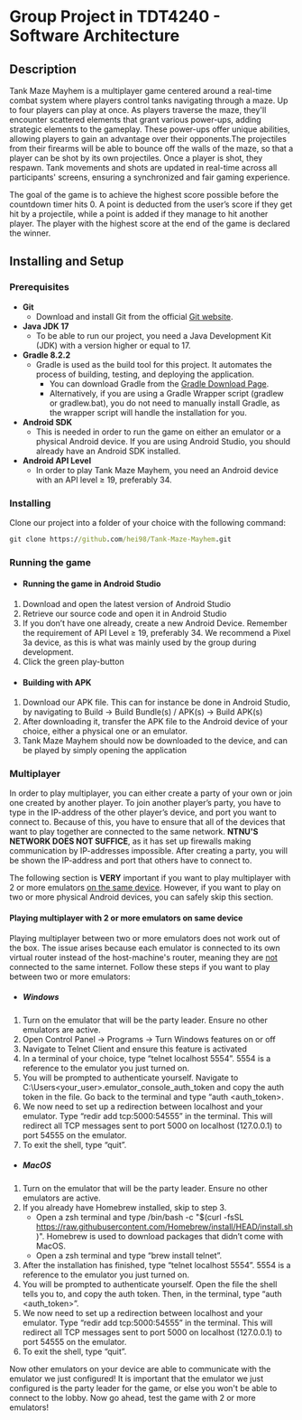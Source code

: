 # Group Project in TDT4240 - Software Architecture

## Description

Tank Maze Mayhem is a multiplayer game centered around a real-time combat system where players control tanks navigating through a maze. Up to four players can play at once. 
As players traverse the maze, they'll encounter scattered elements that grant various power-ups, adding strategic elements to the gameplay. These power-ups offer 
unique abilities, allowing players to gain an advantage over their opponents.The projectiles from their firearms will be able to bounce off the walls of the maze, 
so that a player can be shot by its own projectiles. Once a player is shot, they respawn. Tank movements and shots are updated in real-time across all participants' 
screens, ensuring a synchronized and fair gaming experience.

The goal of the game is to achieve the highest score possible before the countdown timer hits 0. A point is deducted from the user’s score if they get hit by a projectile,
while a point is added if they manage to hit another player. The player with the highest score at the end of the game is declared the winner.

## Installing and Setup

### Prerequisites
- **Git**
  - Download and install Git from the official [Git website](https://git-scm.com/downloads).
- **Java JDK 17**
  - To be able to run our project, you need a Java Development Kit (JDK) with a version higher or equal to 17.
- **Gradle 8.2.2**
  - Gradle is used as the build tool for this project. It automates the process of building, testing, and deploying the application.
    - You can download Gradle from the [Gradle Download Page](https://gradle.org/install/).
    - Alternatively, if you are using a Gradle Wrapper script (gradlew or gradlew.bat), you do not need to manually install Gradle, 
      as the wrapper script will handle the installation for you.
- **Android SDK**
  - This is needed in order to run the game on either an emulator or a physical Android device. If you are using Android Studio, you should already have an Android SDK installed.
- **Android API Level**
  - In order to play Tank Maze Mayhem, you need an Android device with an API level ≥ 19, preferably 34.

### Installing

Clone our project into a folder of your choice with the following command:
```cmd
git clone https://github.com/hei98/Tank-Maze-Mayhem.git
```
### Running the game
- #### Running the game in Android Studio
1. Download and open the latest version of Android Studio
2. Retrieve our source code and open it in Android Studio
3. If you don’t have one already, create a new Android Device. Remember the requirement of API Level ≥ 19, preferably 34. We recommend a Pixel 3a device, as this is what was
   mainly used by the group during development.
4. Click the green play-button

- #### Building with APK
1. Download our APK file. This can for instance be done in Android Studio, by navigating to Build → Build Bundle(s) / APK(s) → Build APK(s)
2. After downloading it, transfer the APK file to the Android device of your choice, either a physical one or an emulator.
3. Tank Maze Mayhem should now be downloaded to the device, and can be played by simply opening the application

### Multiplayer

In order to play multiplayer, you can either create a party of your own or join one created by another player. To join another player’s party, 
you have to type in the IP-address of the other player’s device, and port you want to connect to. Because of this, you have to ensure that all of the devices 
that want to play together are connected to the same network. **NTNU'S NETWORK DOES NOT SUFFICE**, as it has set up firewalls making communication by IP-addresses impossible. 
After creating a party, you will be shown the IP-address and port that others have to connect to.

The following section is **VERY** important if you want to play multiplayer with 2 or more emulators <ins>on the same device</ins>. However, if you want to play on two or more
physical Android devices, you can safely skip this section.

#### Playing multiplayer with 2 or more emulators on same device

Playing multiplayer between two or more emulators does not work out of the box. The issue arises because each emulator is connected to its own virtual router 
instead of the host-machine's router, meaning they are <ins>not</ins> connected to the same internet. Follow these steps if you want to play between two or more emulators:

- ##### Windows

1. Turn on the emulator that will be the party leader. Ensure no other emulators are active.
2. Open Control Panel → Programs → Turn Windows features on or off
3. Navigate to Telnet Client and ensure this feature is activated
4. In a terminal of your choice, type “telnet localhost 5554”. 5554 is a reference to the emulator you just turned on.
5. You will be prompted to authenticate yourself. Navigate to C:\Users\<your_user>\.emulator_console_auth_token and copy the auth token in the file. Go back to the terminal and type “auth <auth_token>.
6. We now need to set up a redirection between localhost and your emulator. Type “redir add tcp:5000:54555” in the terminal. This will redirect all TCP messages sent to port 5000 on localhost (127.0.0.1) to port 54555 on the emulator.
7. To exit the shell, type “quit”.

- ##### MacOS

1. Turn on the emulator that will be the party leader. Ensure no other emulators are active.
2. If you already have Homebrew installed, skip to step 3.
    - Open a zsh terminal and type /bin/bash -c "$(curl -fsSL https://raw.githubusercontent.com/Homebrew/install/HEAD/install.sh)". Homebrew is used to download packages that didn’t come with MacOS.
    - Open a zsh terminal and type “brew install telnet”.
3. After the installation has finished, type “telnet localhost 5554”. 5554 is a reference to the emulator you just turned on.
4. You will be prompted to authenticate yourself. Open the file the shell tells you to, and copy the auth token. Then, in the terminal, type “auth <auth_token>”.
5. We now need to set up a redirection between localhost and your emulator. Type “redir add tcp:5000:54555” in the terminal. This will redirect all TCP messages sent to port 5000 on localhost (127.0.0.1) to port 54555 on the emulator.
6. To exit the shell, type “quit”.

Now other emulators on your device are able to communicate with the emulator we just configured! It is important that the emulator we just configured is the party leader for the game,
or else you won't be able to connect to the lobby. Now go ahead, test the game with 2 or more emulators!







